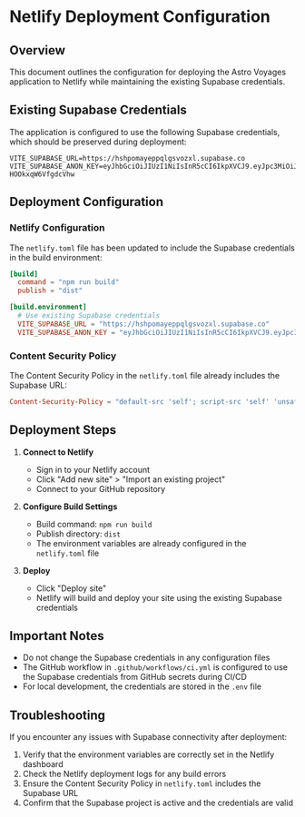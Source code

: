 # Netlify Deployment Configuration

## Overview
This document outlines the configuration for deploying the Astro Voyages application to Netlify while maintaining the existing Supabase credentials.

## Existing Supabase Credentials
The application is configured to use the following Supabase credentials, which should be preserved during deployment:

```
VITE_SUPABASE_URL=https://hshpomayeppqlgsvozxl.supabase.co
VITE_SUPABASE_ANON_KEY=eyJhbGciOiJIUzI1NiIsInR5cCI6IkpXVCJ9.eyJpc3MiOiJzdXBhYmFzZSIsInJlZiI6ImhzaHBvbWF5ZXBwcWxnc3ZvenhsIiwicm9sZSI6ImFub24iLCJpYXQiOjE3NDI0NjQ2MjIsImV4cCI6MjA1ODA0MDYyMn0.1SIghcgd5A9DFvCgu0UWAUMUG3-HOOkxqW6VfgdcVhw
```

## Deployment Configuration

### Netlify Configuration
The `netlify.toml` file has been updated to include the Supabase credentials in the build environment:

```toml
[build]
  command = "npm run build"
  publish = "dist"

[build.environment]
  # Use existing Supabase credentials
  VITE_SUPABASE_URL = "https://hshpomayeppqlgsvozxl.supabase.co"
  VITE_SUPABASE_ANON_KEY = "eyJhbGciOiJIUzI1NiIsInR5cCI6IkpXVCJ9.eyJpc3MiOiJzdXBhYmFzZSIsInJlZiI6ImhzaHBvbWF5ZXBwcWxnc3ZvenhsIiwicm9sZSI6ImFub24iLCJpYXQiOjE3NDI0NjQ2MjIsImV4cCI6MjA1ODA0MDYyMn0.1SIghcgd5A9DFvCgu0UWAUMUG3-HOOkxqW6VfgdcVhw"
```

### Content Security Policy
The Content Security Policy in the `netlify.toml` file already includes the Supabase URL:

```toml
Content-Security-Policy = "default-src 'self'; script-src 'self' 'unsafe-inline'; style-src 'self' 'unsafe-inline'; img-src 'self' data: https:; connect-src 'self' https://hshpomayeppqlgsvozxl.supabase.co;"
```

## Deployment Steps

1. **Connect to Netlify**
   - Sign in to your Netlify account
   - Click "Add new site" > "Import an existing project"
   - Connect to your GitHub repository

2. **Configure Build Settings**
   - Build command: `npm run build`
   - Publish directory: `dist`
   - The environment variables are already configured in the `netlify.toml` file

3. **Deploy**
   - Click "Deploy site"
   - Netlify will build and deploy your site using the existing Supabase credentials

## Important Notes

- Do not change the Supabase credentials in any configuration files
- The GitHub workflow in `.github/workflows/ci.yml` is configured to use the Supabase credentials from GitHub secrets during CI/CD
- For local development, the credentials are stored in the `.env` file

## Troubleshooting

If you encounter any issues with Supabase connectivity after deployment:

1. Verify that the environment variables are correctly set in the Netlify dashboard
2. Check the Netlify deployment logs for any build errors
3. Ensure the Content Security Policy in `netlify.toml` includes the Supabase URL
4. Confirm that the Supabase project is active and the credentials are valid